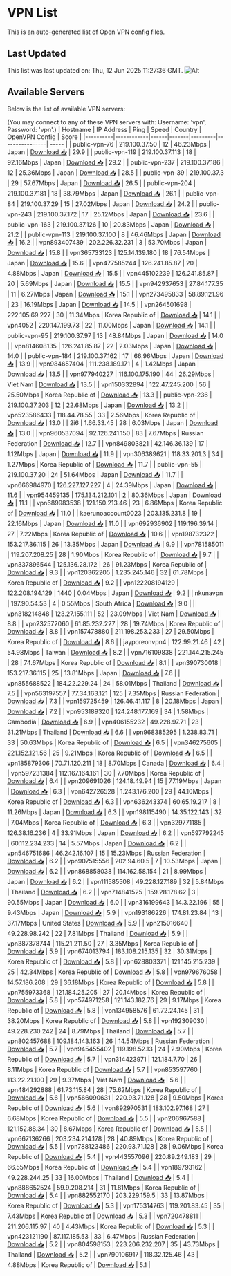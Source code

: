 # VPN List

This is an auto-generated list of Open VPN config files.

## Last Updated

This list was last updated on: Thu, 12 Jun 2025 11:27:36 GMT.
![Alt](https://repobeats.axiom.co/api/embed/186b98318ef1479477931607c1ad7d823f12451f.svg "Repobeats analytics image")

## Available Servers

Below is the list of available VPN servers:

(You may connect to any of these VPN servers with: Username: 'vpn', Password: 'vpn'.)
| Hostname | IP Address | Ping | Speed | Country | OpenVPN Config | Score |
|----------|------------|------|-------|---------|----------------| ----- |
| public-vpn-76 | 219.100.37.50 | 12 | 46.23Mbps | Japan | [Download 📥](./configs/server_0_JP.ovpn) | 29.9 |
| public-vpn-119 | 219.100.37.113 | 18 | 92.16Mbps | Japan | [Download 📥](./configs/server_1_JP.ovpn) | 29.2 |
| public-vpn-237 | 219.100.37.186 | 12 | 25.36Mbps | Japan | [Download 📥](./configs/server_2_JP.ovpn) | 28.5 |
| public-vpn-39 | 219.100.37.3 | 29 | 57.67Mbps | Japan | [Download 📥](./configs/server_3_JP.ovpn) | 26.5 |
| public-vpn-204 | 219.100.37.181 | 18 | 38.79Mbps | Japan | [Download 📥](./configs/server_4_JP.ovpn) | 26.1 |
| public-vpn-84 | 219.100.37.29 | 15 | 27.02Mbps | Japan | [Download 📥](./configs/server_5_JP.ovpn) | 24.2 |
| public-vpn-243 | 219.100.37.172 | 17 | 25.12Mbps | Japan | [Download 📥](./configs/server_6_JP.ovpn) | 23.6 |
| public-vpn-163 | 219.100.37.126 | 10 | 20.83Mbps | Japan | [Download 📥](./configs/server_7_JP.ovpn) | 21.2 |
| public-vpn-113 | 219.100.37.100 | 8 | 46.46Mbps | Japan | [Download 📥](./configs/server_8_JP.ovpn) | 16.2 |
| vpn893407439 | 202.226.32.231 | 3 | 53.70Mbps | Japan | [Download 📥](./configs/server_9_JP.ovpn) | 15.8 |
| vpn365733123 | 125.14.139.180 | 18 | 76.54Mbps | Japan | [Download 📥](./configs/server_10_JP.ovpn) | 15.6 |
| vpn477585244 | 126.241.85.87 | 20 | 4.88Mbps | Japan | [Download 📥](./configs/server_11_JP.ovpn) | 15.5 |
| vpn445102239 | 126.241.85.87 | 20 | 5.69Mbps | Japan | [Download 📥](./configs/server_12_JP.ovpn) | 15.5 |
| vpn942937653 | 27.84.177.35 | 11 | 6.27Mbps | Japan | [Download 📥](./configs/server_13_JP.ovpn) | 15.1 |
| vpn273495833 | 58.89.121.96 | 23 | 16.19Mbps | Japan | [Download 📥](./configs/server_14_JP.ovpn) | 14.5 |
| vpn264501698 | 222.105.69.227 | 30 | 11.34Mbps | Korea Republic of | [Download 📥](./configs/server_15_KR.ovpn) | 14.1 |
| vpn4052 | 220.147.199.73 | 22 | 11.00Mbps | Japan | [Download 📥](./configs/server_16_JP.ovpn) | 14.1 |
| public-vpn-95 | 219.100.37.97 | 13 | 48.84Mbps | Japan | [Download 📥](./configs/server_17_JP.ovpn) | 14.0 |
| vpn814608135 | 126.241.85.87 | 22 | 2.03Mbps | Japan | [Download 📥](./configs/server_18_JP.ovpn) | 14.0 |
| public-vpn-184 | 219.100.37.162 | 17 | 66.96Mbps | Japan | [Download 📥](./configs/server_19_JP.ovpn) | 13.9 |
| vpn984657404 | 111.238.189.171 | 4 | 1.42Mbps | Japan | [Download 📥](./configs/server_20_JP.ovpn) | 13.5 |
| vpn977940227 | 116.100.175.190 | 44 | 26.29Mbps | Viet Nam | [Download 📥](./configs/server_21_VN.ovpn) | 13.5 |
| vpn150332894 | 122.47.245.200 | 56 | 25.50Mbps | Korea Republic of | [Download 📥](./configs/server_22_KR.ovpn) | 13.3 |
| public-vpn-236 | 219.100.37.203 | 12 | 22.68Mbps | Japan | [Download 📥](./configs/server_23_JP.ovpn) | 13.2 |
| vpn523586433 | 118.44.78.55 | 33 | 2.56Mbps | Korea Republic of | [Download 📥](./configs/server_24_KR.ovpn) | 13.0 |
| 2i6 | 1.66.33.45 | 28 | 6.03Mbps | Japan | [Download 📥](./configs/server_25_JP.ovpn) | 13.0 |
| vpn960537094 | 92.126.241.150 | 83 | 7.67Mbps | Russian Federation | [Download 📥](./configs/server_26_RU.ovpn) | 12.7 |
| vpn849803821 | 42.146.36.139 | 17 | 1.12Mbps | Japan | [Download 📥](./configs/server_27_JP.ovpn) | 11.9 |
| vpn306389621 | 118.33.201.3 | 34 | 1.27Mbps | Korea Republic of | [Download 📥](./configs/server_28_KR.ovpn) | 11.7 |
| public-vpn-55 | 219.100.37.20 | 24 | 51.64Mbps | Japan | [Download 📥](./configs/server_29_JP.ovpn) | 11.7 |
| vpn666984970 | 126.227.127.227 | 4 | 24.39Mbps | Japan | [Download 📥](./configs/server_30_JP.ovpn) | 11.6 |
| vpn954459135 | 175.134.212.101 | 2 | 80.36Mbps | Japan | [Download 📥](./configs/server_31_JP.ovpn) | 11.1 |
| vpn689983538 | 121.150.213.46 | 23 | 6.86Mbps | Korea Republic of | [Download 📥](./configs/server_32_KR.ovpn) | 11.0 |
| kaerunoaccount0023 | 203.135.231.8 | 19 | 22.16Mbps | Japan | [Download 📥](./configs/server_33_JP.ovpn) | 11.0 |
| vpn692936902 | 119.196.39.14 | 27 | 7.22Mbps | Korea Republic of | [Download 📥](./configs/server_34_KR.ovpn) | 10.6 |
| vpn198732322 | 153.217.36.115 | 26 | 13.35Mbps | Japan | [Download 📥](./configs/server_35_JP.ovpn) | 9.9 |
| vpn781585011 | 119.207.208.25 | 28 | 1.90Mbps | Korea Republic of | [Download 📥](./configs/server_36_KR.ovpn) | 9.7 |
| vpn337896544 | 125.136.28.172 | 26 | 91.23Mbps | Korea Republic of | [Download 📥](./configs/server_37_KR.ovpn) | 9.3 |
| vpn120362205 | 1.235.245.146 | 32 | 61.78Mbps | Korea Republic of | [Download 📥](./configs/server_38_KR.ovpn) | 9.2 |
| vpn122208194129 | 122.208.194.129 | 1440 | 0.04Mbps | Japan | [Download 📥](./configs/server_39_JP.ovpn) | 9.2 |
| nkunavpn | 197.90.54.53 | 4 | 0.55Mbps | South Africa | [Download 📥](./configs/server_40_ZA.ovpn) | 9.0 |
| vpn318214848 | 123.27.155.111 | 52 | 23.09Mbps | Viet Nam | [Download 📥](./configs/server_41_VN.ovpn) | 8.8 |
| vpn232572060 | 61.85.232.227 | 28 | 19.74Mbps | Korea Republic of | [Download 📥](./configs/server_42_KR.ovpn) | 8.8 |
| vpn157478880 | 211.198.253.233 | 27 | 29.50Mbps | Korea Republic of | [Download 📥](./configs/server_43_KR.ovpn) | 8.6 |
| jayporeonvpn4 | 122.99.21.46 | 42 | 54.98Mbps | Taiwan | [Download 📥](./configs/server_44_TW.ovpn) | 8.2 |
| vpn716109838 | 221.144.215.245 | 28 | 74.67Mbps | Korea Republic of | [Download 📥](./configs/server_45_KR.ovpn) | 8.1 |
| vpn390730018 | 153.217.36.115 | 25 | 13.81Mbps | Japan | [Download 📥](./configs/server_46_JP.ovpn) | 7.6 |
| vpn855688522 | 184.22.229.24 | 24 | 58.01Mbps | Thailand | [Download 📥](./configs/server_47_TH.ovpn) | 7.5 |
| vpn563197557 | 77.34.163.121 | 125 | 7.35Mbps | Russian Federation | [Download 📥](./configs/server_48_RU.ovpn) | 7.3 |
| vpn159725459 | 126.46.41.117 | 8 | 20.18Mbps | Japan | [Download 📥](./configs/server_49_JP.ovpn) | 7.2 |
| vpn953189320 | 124.248.177.169 | 34 | 1.58Mbps | Cambodia | [Download 📥](./configs/server_50_KH.ovpn) | 6.9 |
| vpn406155232 | 49.228.97.71 | 23 | 31.21Mbps | Thailand | [Download 📥](./configs/server_51_TH.ovpn) | 6.6 |
| vpn968385295 | 1.238.83.71 | 33 | 50.63Mbps | Korea Republic of | [Download 📥](./configs/server_52_KR.ovpn) | 6.5 |
| vpn346275605 | 221.152.121.56 | 25 | 9.21Mbps | Korea Republic of | [Download 📥](./configs/server_53_KR.ovpn) | 6.5 |
| vpn185879306 | 70.71.120.211 | 18 | 8.70Mbps | Canada | [Download 📥](./configs/server_54_CA.ovpn) | 6.4 |
| vpn597231384 | 112.167.164.161 | 30 | 7.70Mbps | Korea Republic of | [Download 📥](./configs/server_55_KR.ovpn) | 6.4 |
| vpn209691026 | 124.18.49.94 | 15 | 77.19Mbps | Japan | [Download 📥](./configs/server_56_JP.ovpn) | 6.3 |
| vpn642726528 | 1.243.176.200 | 29 | 44.10Mbps | Korea Republic of | [Download 📥](./configs/server_57_KR.ovpn) | 6.3 |
| vpn636243374 | 60.65.19.217 | 8 | 11.26Mbps | Japan | [Download 📥](./configs/server_58_JP.ovpn) | 6.3 |
| vpn198115490 | 14.35.122.143 | 32 | 7.04Mbps | Korea Republic of | [Download 📥](./configs/server_59_KR.ovpn) | 6.3 |
| vpn329771185 | 126.38.16.236 | 4 | 33.91Mbps | Japan | [Download 📥](./configs/server_60_JP.ovpn) | 6.2 |
| vpn597792245 | 60.112.234.233 | 14 | 5.57Mbps | Japan | [Download 📥](./configs/server_61_JP.ovpn) | 6.2 |
| vpn546751686 | 46.242.16.107 | 15 | 15.23Mbps | Russian Federation | [Download 📥](./configs/server_62_RU.ovpn) | 6.2 |
| vpn907515556 | 202.94.60.5 | 7 | 10.53Mbps | Japan | [Download 📥](./configs/server_63_JP.ovpn) | 6.2 |
| vpn868858038 | 114.162.58.154 | 21 | 8.99Mbps | Japan | [Download 📥](./configs/server_64_JP.ovpn) | 6.2 |
| vpn111585508 | 49.228.127.189 | 32 | 5.84Mbps | Thailand | [Download 📥](./configs/server_65_TH.ovpn) | 6.2 |
| vpn714841525 | 159.28.178.62 | 3 | 90.55Mbps | Japan | [Download 📥](./configs/server_66_JP.ovpn) | 6.0 |
| vpn316199643 | 14.3.22.196 | 55 | 9.43Mbps | Japan | [Download 📥](./configs/server_67_JP.ovpn) | 5.9 |
| vpn193186226 | 174.81.23.84 | 13 | 37.17Mbps | United States | [Download 📥](./configs/server_68_US.ovpn) | 5.9 |
| vpn215016640 | 49.228.98.242 | 22 | 7.81Mbps | Thailand | [Download 📥](./configs/server_69_TH.ovpn) | 5.9 |
| vpn387378744 | 115.21.211.50 | 27 | 3.35Mbps | Korea Republic of | [Download 📥](./configs/server_70_KR.ovpn) | 5.9 |
| vpn674013794 | 183.108.215.135 | 32 | 30.31Mbps | Korea Republic of | [Download 📥](./configs/server_71_KR.ovpn) | 5.8 |
| vpn628803371 | 121.145.215.239 | 25 | 42.34Mbps | Korea Republic of | [Download 📥](./configs/server_72_KR.ovpn) | 5.8 |
| vpn979676058 | 14.57.186.208 | 29 | 36.18Mbps | Korea Republic of | [Download 📥](./configs/server_73_KR.ovpn) | 5.8 |
| vpn755973368 | 121.184.25.205 | 27 | 20.14Mbps | Korea Republic of | [Download 📥](./configs/server_74_KR.ovpn) | 5.8 |
| vpn574971258 | 121.143.182.76 | 29 | 9.17Mbps | Korea Republic of | [Download 📥](./configs/server_75_KR.ovpn) | 5.8 |
| vpn134958576 | 61.72.24.145 | 31 | 38.20Mbps | Korea Republic of | [Download 📥](./configs/server_76_KR.ovpn) | 5.8 |
| vpn192309030 | 49.228.230.242 | 24 | 8.79Mbps | Thailand | [Download 📥](./configs/server_77_TH.ovpn) | 5.7 |
| vpn802457688 | 109.184.143.163 | 26 | 14.54Mbps | Russian Federation | [Download 📥](./configs/server_78_RU.ovpn) | 5.7 |
| vpn945455402 | 119.198.52.13 | 24 | 2.90Mbps | Korea Republic of | [Download 📥](./configs/server_79_KR.ovpn) | 5.7 |
| vpn314423971 | 121.184.7.70 | 26 | 8.11Mbps | Korea Republic of | [Download 📥](./configs/server_80_KR.ovpn) | 5.7 |
| vpn853597760 | 113.22.21.100 | 29 | 9.37Mbps | Viet Nam | [Download 📥](./configs/server_81_VN.ovpn) | 5.6 |
| vpn484292888 | 61.73.115.84 | 28 | 75.62Mbps | Korea Republic of | [Download 📥](./configs/server_82_KR.ovpn) | 5.6 |
| vpn566090631 | 220.93.71.128 | 28 | 9.50Mbps | Korea Republic of | [Download 📥](./configs/server_83_KR.ovpn) | 5.6 |
| vpn892970531 | 183.102.97.168 | 27 | 6.68Mbps | Korea Republic of | [Download 📥](./configs/server_84_KR.ovpn) | 5.5 |
| vpn206967588 | 121.152.88.34 | 30 | 8.67Mbps | Korea Republic of | [Download 📥](./configs/server_85_KR.ovpn) | 5.5 |
| vpn667136266 | 203.234.214.178 | 28 | 40.89Mbps | Korea Republic of | [Download 📥](./configs/server_86_KR.ovpn) | 5.5 |
| vpn788123486 | 220.93.71.128 | 28 | 9.06Mbps | Korea Republic of | [Download 📥](./configs/server_87_KR.ovpn) | 5.4 |
| vpn443557096 | 220.89.249.183 | 29 | 66.55Mbps | Korea Republic of | [Download 📥](./configs/server_88_KR.ovpn) | 5.4 |
| vpn189793162 | 49.228.244.25 | 33 | 16.00Mbps | Thailand | [Download 📥](./configs/server_89_TH.ovpn) | 5.4 |
| vpn888652524 | 59.9.208.214 | 31 | 11.81Mbps | Korea Republic of | [Download 📥](./configs/server_90_KR.ovpn) | 5.4 |
| vpn882552170 | 203.229.159.5 | 33 | 13.87Mbps | Korea Republic of | [Download 📥](./configs/server_91_KR.ovpn) | 5.3 |
| vpn175314763 | 119.201.83.45 | 35 | 7.43Mbps | Korea Republic of | [Download 📥](./configs/server_92_KR.ovpn) | 5.3 |
| vpn720478811 | 211.206.115.97 | 40 | 4.43Mbps | Korea Republic of | [Download 📥](./configs/server_93_KR.ovpn) | 5.3 |
| vpn423121190 | 87.117.185.53 | 33 | 6.47Mbps | Russian Federation | [Download 📥](./configs/server_94_RU.ovpn) | 5.2 |
| vpn804598153 | 223.206.232.207 | 35 | 43.73Mbps | Thailand | [Download 📥](./configs/server_95_TH.ovpn) | 5.2 |
| vpn790106917 | 118.32.125.46 | 43 | 4.88Mbps | Korea Republic of | [Download 📥](./configs/server_96_KR.ovpn) | 5.1 |
